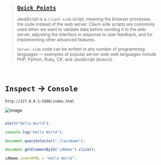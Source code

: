 
> ## [`Quick Points`](https://www.youtube.com/watch?v=hKB-YGF14SY)
>
> JavaScript is a `client-side` script, meaning the browser processes the code instead of the web server. Client-side scripts are commonly used when we want to validate data before sending it to the web server, adjusting the interface in response to user feedback, and for implementing other advanced features.
>
> `Server-side` code can be written in any number of programming languages — examples of popular server-side web languages include PHP, Python, Ruby, C#, and JavaScript (`NodeJS`).

<br>

# `Inspect` -> `Console`

    http://127.0.0.1:5500/index.html
    
![image](https://github.com/imvickykumar999/Learning-Javascript/assets/50515418/ddb59aae-6527-4eb1-aa9c-9489ca79d72f)

```javascript

alert("Hello World");

console.log("Hello World");

document.querySelector(".className");

document.getElementById("idName").click();

idName.innerHTML = "Hello World";

```
